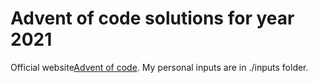 # Advent of code solutions for year 2021


Official website[Advent of code](https://adventofcode.com/).
My personal inputs are in ./inputs folder.
